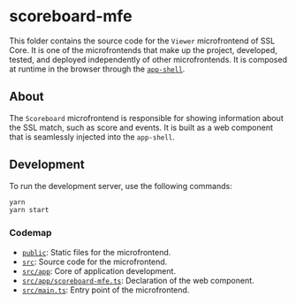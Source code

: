 # scoreboard-mfe

This folder contains the source code for the `Viewer` microfrontend of SSL Core. It is one of the microfrontends that make up the project, developed, tested, and deployed independently of other microfrontends. It is composed at runtime in the browser through the [`app-shell`](https://github.com/robocin/ssl-core/app-shell).

## About

The `Scoreboard` microfrontend is responsible for showing information about the SSL match, such as score and events. It is built as a web component that is seamlessly injected into the `app-shell`.

## Development

To run the development server, use the following commands:

```bash
yarn
yarn start
```

### Codemap

- [`public`](public): Static files for the microfrontend.
- [`src`](src): Source code for the microfrontend.
- [`src/app`](src/app): Core of application development.
- [`src/app/scoreboard-mfe.ts`](src/app/scoreboard-mfe.ts): Declaration of the web component.
- [`src/main.ts`](src/main.ts): Entry point of the microfrontend.
